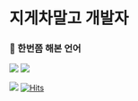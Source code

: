 # 지게차말고 개발자

### :hammer:  한번쯤 해본 언어
<img src="https://img.icons8.com/material/48/000000/python-file.png"/> <img src="https://img.icons8.com/metro/52/000000/c-plus-plus.png"/>


![](https://img.shields.io/github/followers/wonderfulhuman?label=taehee&style=social)
[![Hits](https://hits.seeyoufarm.com/api/count/incr/badge.svg?url=https%3A%2F%2Fgithub.com%2Fwonderfulhuman&count_bg=%23001AFF&title_bg=%23FF0000&icon=redux.svg&icon_color=%23000000&title=hits&edge_flat=false)](https://hits.seeyoufarm.com)
